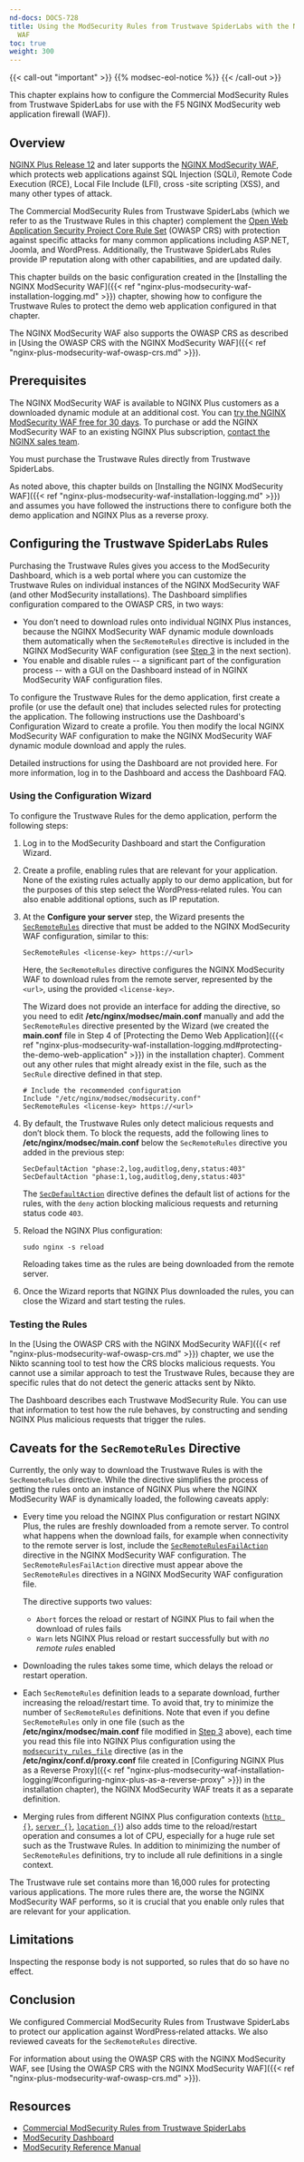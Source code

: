 ```yaml
---
nd-docs: DOCS-728
title: Using the ModSecurity Rules from Trustwave SpiderLabs with the NGINX ModSecurity
  WAF
toc: true
weight: 300
---
```


{{< call-out "important" >}}
{{% modsec-eol-notice %}}
{{< /call-out >}}

This chapter explains how to configure the Commercial ModSecurity Rules from Trustwave SpiderLabs for use with the F5 NGINX ModSecurity web application firewall (WAF)).

<span id="waf-trustwave_overview"></span>

## Overview

<a target="_blank" href="https://docs.nginx.com/nginx/releases/#nginx-plus-release-12-r12">NGINX Plus Release 12</a> and later supports the [NGINX ModSecurity WAF](https://www.nginx.com/products/nginx/modules/nginx-waf/), which protects web applications against SQL Injection (SQLi), Remote Code Execution (RCE), Local File Include (LFI), cross -site scripting (XSS), and many other types of attack.

The Commercial ModSecurity Rules from Trustwave SpiderLabs (which we refer to as the Trustwave Rules in this chapter) complement the [Open Web Application Security Project Core Rule Set](https://www.owasp.org/index.php/Category:OWASP_ModSecurity_Core_Rule_Set_Project) (OWASP CRS) with protection against specific attacks for many common applications including ASP.NET, Joomla, and WordPress. Additionally, the Trustwave SpiderLabs Rules provide IP reputation along with other capabilities, and are updated daily.

This chapter builds on the basic configuration created in the [Installing the NGINX ModSecurity WAF]({{< ref "nginx-plus-modsecurity-waf-installation-logging.md" >}}) chapter, showing how to configure the Trustwave Rules to protect the demo web application configured in that chapter.

The NGINX ModSecurity WAF also supports the OWASP CRS as described in [Using the OWASP CRS with the NGINX ModSecurity WAF]({{< ref "nginx-plus-modsecurity-waf-owasp-crs.md" >}}).

<span id="waf-trustwave_prerequisites"></span>

## Prerequisites

The NGINX ModSecurity WAF is available to NGINX Plus customers as a downloaded dynamic module at an additional cost. You can [try the NGINX ModSecurity WAF free for 30 days](https://www.nginx.com/free-trial-request/). To purchase or add the NGINX ModSecurity WAF to an existing NGINX Plus subscription, [contact the NGINX sales team](https://www.nginx.com/contact-sales/).

You must purchase the Trustwave Rules directly from Trustwave SpiderLabs.

As noted above, this chapter builds on [Installing the NGINX ModSecurity WAF]({{< ref "nginx-plus-modsecurity-waf-installation-logging.md" >}}) and assumes you have followed the instructions there to configure both the demo application and NGINX Plus as a reverse proxy.

<span id="waf-trustwave_configure"></span>

## Configuring the Trustwave SpiderLabs Rules

Purchasing the Trustwave Rules gives you access to the ModSecurity Dashboard, which is a web portal where you can customize the Trustwave Rules on individual instances of the NGINX ModSecurity WAF (and other ModSecurity installations). The Dashboard simplifies configuration compared to the OWASP CRS, in two ways:

- You don’t need to download rules onto individual NGINX Plus instances, because the NGINX ModSecurity WAF dynamic module downloads them automatically when the `SecRemoteRules` directive is included in the NGINX ModSecurity WAF configuration (see [Step 3](#waf-trustwave_configure-your-server) in the next section).
- You enable and disable rules -- a significant part of the configuration process -- with a GUI on the Dashboard instead of in NGINX ModSecurity WAF configuration files.

To configure the Trustwave Rules for the demo application, first create a profile (or use the default one) that includes selected rules for protecting the application. The following instructions use the Dashboard's Configuration Wizard to create a profile. You then modify the local NGINX ModSecurity WAF configuration to make the NGINX ModSecurity WAF dynamic module download and apply the rules.

Detailed instructions for using the Dashboard are not provided here. For more information, log in to the Dashboard and access the Dashboard FAQ.

<span id="waf-trustwave_configure_wizard"></span>

### Using the Configuration Wizard

To configure the Trustwave Rules for the demo application, perform the following steps:

1. Log in to the ModSecurity Dashboard and start the Configuration Wizard.

2. Create a profile, enabling rules that are relevant for your application. None of the existing rules actually apply to our demo application, but for the purposes of this step select the WordPress‑related rules. You can also enable additional options, such as IP reputation.

    <span id="waf-trustwave_configure-your-server"></span>
3. At the **Configure your server** step, the Wizard presents the [`SecRemoteRules`](https://github.com/SpiderLabs/ModSecurity/wiki/Reference-Manual-(v2.x)#SecRemoteRules) directive that must be added to the  NGINX ModSecurity WAF configuration, similar to this:

    ```nginx
    SecRemoteRules <license‑key> https://<url>
    ```

    Here, the `SecRemoteRules` directive configures the NGINX ModSecurity WAF to download rules from the remote server, represented by the `<url>`, using the provided `<license‑key>`.

    The Wizard does not provide an interface for adding the directive, so you need to edit **/etc/nginx/modsec/main.conf** manually and add the `SecRemoteRules` directive presented by the Wizard (we created the **main.conf** file in Step 4 of [Protecting the Demo Web Application]({{< ref "nginx-plus-modsecurity-waf-installation-logging.md#protecting-the-demo-web-application" >}}) in the installation chapter). Comment out any other rules that might already exist in the file, such as the `SecRule` directive defined in that step.

    ```nginx
    # Include the recommended configuration
    Include "/etc/nginx/modsec/modsecurity.conf"
    SecRemoteRules <license‑key> https://<url>
    ```

4. By default, the Trustwave Rules only detect malicious requests and don’t block them. To block the requests, add the following lines to **/etc/nginx/modsec/main.conf** below the `SecRemoteRules` directive you added in the previous step:

    ```nginx
    SecDefaultAction "phase:2,log,auditlog,deny,status:403"
    SecDefaultAction "phase:1,log,auditlog,deny,status:403"
    ```

    The [`SecDefaultAction`](https://github.com/SpiderLabs/ModSecurity/wiki/Reference-Manual-(v2.x)#SecDefaultAction) directive defines the default list of actions for the rules, with the `deny` action blocking malicious requests and returning status code `403`.

5. Reload the NGINX Plus configuration:

    ```none
    sudo nginx -s reload
    ```

    Reloading takes time as the rules are being downloaded from the remote server.

6. Once the Wizard reports that NGINX Plus downloaded the rules, you can close the Wizard and start testing the rules.

<span id="waf-trustwave_configure_test"></span>

### Testing the Rules

In the [Using the OWASP CRS with the NGINX ModSecurity WAF]({{< ref "nginx-plus-modsecurity-waf-owasp-crs.md" >}}) chapter, we use the Nikto scanning tool to test how the CRS blocks malicious requests. You cannot use a similar approach to test the Trustwave Rules, because they are specific rules that do not detect the generic attacks sent by Nikto.

The Dashboard describes each Trustwave ModSecurity Rule. You can use that information to test how the rule behaves, by constructing and sending NGINX Plus malicious requests that trigger the rules.

<span id="waf-trustwave_caveats"></span>

## Caveats for the `SecRemoteRules` Directive

Currently, the only way to download the Trustwave Rules is with the `SecRemoteRules` directive. While the directive simplifies the process of getting the rules onto an instance of NGINX Plus where the NGINX ModSecurity WAF is dynamically loaded, the following caveats apply:

- Every time you reload the NGINX Plus configuration or restart NGINX Plus, the rules are freshly downloaded from a remote server. To control what happens when the download fails, for example when connectivity to the remote server is lost, include the [`SecRemoteRulesFailAction`](https://github.com/SpiderLabs/ModSecurity/wiki/Reference-Manual-(v2.x)#SecRemoteRulesFailAction) directive in the NGINX ModSecurity WAF configuration. The `SecRemoteRulesFailAction` directive must appear above the `SecRemoteRules` directives in a NGINX ModSecurity WAF configuration file.

   The directive supports two values:

  - `Abort` forces the reload or restart of NGINX Plus to fail when the download of rules fails
  - `Warn` lets NGINX Plus reload or restart successfully but with _no remote rules_ enabled

- Downloading the rules takes some time, which delays the reload or restart operation.

- Each `SecRemoteRules` definition leads to a separate download, further increasing the reload/restart time. To avoid that, try to minimize the number of `SecRemoteRules` definitions. Note that even if you define `SecRemoteRules` only in one file (such as the **/etc/nginx/modsec/main.conf** file modified in [Step 3](#waf-trustwave_configure-your-server) above), each time you read this file into NGINX Plus configuration using the [`modsecurity_rules_file`](https://github.com/SpiderLabs/ModSecurity-nginx#modsecurity_rules_file) directive (as in the **/etc/nginx/conf.d/proxy.conf** file created in [Configuring NGINX Plus as a Reverse Proxy]({{< ref "nginx-plus-modsecurity-waf-installation-logging/#configuring-nginx-plus-as-a-reverse-proxy" >}}) in the installation chapter), the NGINX ModSecurity WAF treats it as a separate definition.

- Merging rules from different NGINX Plus configuration contexts ([`http {}`](https://nginx.org/en/docs/http/ngx_http_core_module.html#http), [`server {}`](https://nginx.org/en/docs/http/ngx_http_core_module.html#server), [`location {}`](http://nginx.org/en/docs/http/ngx_http_core_module.html#location)) also adds time to the reload/restart operation and consumes a lot of CPU, especially for a huge rule set such as the Trustwave Rules. In addition to minimizing the number of `SecRemoteRules` definitions, try to include all rule definitions in a single context.

The Trustwave rule set contains more than 16,000 rules for protecting various applications. The more rules there are, the worse the NGINX ModSecurity WAF performs, so it is crucial that you enable only rules that are relevant for your application.

<span id="waf-trustwave_limitations"></span>

## Limitations

Inspecting the response body is not supported, so rules that do so have no effect.

<span id="waf-trustwave_conclusion"></span>

## Conclusion

We configured Commercial ModSecurity Rules from Trustwave SpiderLabs to protect our application against WordPress‑related attacks. We also reviewed caveats for the `SecRemoteRules` directive.

For information about using the OWASP CRS with the NGINX ModSecurity WAF, see [Using the OWASP CRS with the NGINX ModSecurity WAF]({{< ref "nginx-plus-modsecurity-waf-owasp-crs.md" >}}).

<span id="waf-trustwave_resources"></span>

## Resources

- [Commercial ModSecurity Rules from Trustwave SpiderLabs](http://modsecurity.org)
- [ModSecurity Dashboard](https://modsecurity.org/)
- [ModSecurity Reference Manual](https://github.com/SpiderLabs/ModSecurity/wiki/Reference-Manual-(v2.x)#ModSecurityreg_Reference_Manual)
